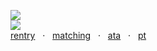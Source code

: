![](https://komarev.com/ghpvc/?username=yaoidemon&label=hi+friends&style=pixel&color=c57a7f&base=4000&abbreviated=true)  
![](https://file.garden/aDT0Ck-AL1_uKJ4P/rentry%20pictures/squeeze)  
[rentry](https://rentry.co/prsk) ‎ ‎ ‎· ‎ ‎ ‎[matching](https://rentry.co/sern)‎ ‎ ‎ ‎‎· ‎ ‎ ‎‎‎‎‎[ata](https://sern.atabook.org/) ‎ ‎ ‎· ‎ ‎ ‎‎[pt](https://rentry.co/finger)
